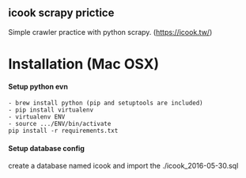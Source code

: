 icook scrapy prictice
--
Simple crawler practice with python scrapy. (https://icook.tw/)

# Installation (Mac OSX)

#### Setup python evn
```
- brew install python (pip and setuptools are included)
- pip install virtualenv
- virtualenv ENV
- source .../ENV/bin/activate
pip install -r requirements.txt

```

#### Setup database config
create a database named icook and import the ./icook_2016-05-30.sql
